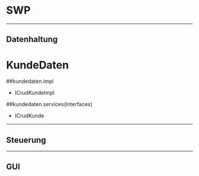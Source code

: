 # SWP


---
Datenhaltung
---

# KundeDaten

##kundedaten.impl
- ICrudKundeImpl

##kundedaten.services(Interfaces)
- ICrudKunde


---
Steuerung
---


---
GUI
---






